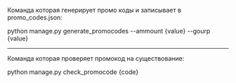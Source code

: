 Команда которая генерирует промо коды и записывает в promo_codes.json:

python manage.py generate_promocodes --ammount {value} --gourp {value}

_________________________________________________________________________

Команда которая проверяет промокод на существование:

python manage.py check_promocode {code}
